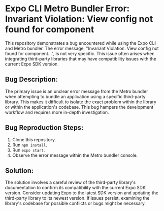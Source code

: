 # Expo CLI Metro Bundler Error: Invariant Violation: View config not found for component

This repository demonstrates a bug encountered while using the Expo CLI and Metro bundler. The error message, "Invariant Violation: View config not found for component...", is not very specific.  This issue often arises when integrating third-party libraries that may have compatibility issues with the current Expo SDK version.

## Bug Description:

The primary issue is an unclear error message from the Metro bundler when attempting to bundle an application using a specific third-party library. This makes it difficult to isolate the exact problem within the library or within the application's codebase.  This bug hampers the development workflow and requires more in-depth investigation.

## Bug Reproduction Steps:

1. Clone this repository.
2. Run `npm install`.
3. Run `expo start`.
4. Observe the error message within the Metro bundler console.

## Solution:

The solution involves a careful review of the third-party library's documentation to confirm its compatibility with the current Expo SDK version.  Consider updating Expo to the latest SDK version and updating the third-party library to its newest version.  If issues persist, examining the library's codebase for possible conflicts or bugs might be necessary.